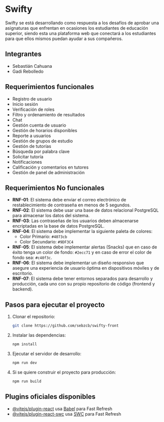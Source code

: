 # Swifty

Swifty se está desarrollando como respuesta a los desafíos de aprobar una asignaturas que enfrentan en ocasiones los estudiantes de educación superior, siendo esta una plataforma web que conectará a los estudiantes para que ellos mismos puedan ayudar a sus compañeros.

## Integrantes

- Sebastián Cahuana
- Gadi Rebolledo

## Requerimientos funcionales

- Registro de usuario
- Inicio sesión
- Verificación de roles
- Filtro y ordenamiento de resultados
- Chat
- Gestión cuenta de usuario
- Gestión de horarios disponibles
- Reporte a usuarios
- Gestión de grupos de estudio
- Gestión de tutorías
- Búsqueda por palabra clave
- Solicitar tutoría
- Notificaciones
- Calificación y comentarios en tutores
- Gestión de panel de administración

## Requerimientos No funcionales

- **RNF-01**: El sistema debe enviar el correo electrónico de restablecimiento de contraseña en menos de 5 segundos.
- **RNF-02**: El sistema debe usar una base de datos relacional PostgreSQL para almacenar los datos del sistema.
- **RNF-03**: Las contraseñas de los usuarios deben almacenarse encriptadas en la base de datos PostgreSQL.
- **RNF-04**: El sistema debe implementar la siguiente paleta de colores:
  - Color Primario: `#4073cb`
  - Color Secundario: `#9DF3C4`
- **RNF-05**: El sistema debe implementar alertas (Snacks) que en caso de éxito tenga un color de fondo: `#2ecc71` y en caso de error el color de fondo sea: `#c40f3c`.
- **RNF-06**: El sistema debe implementar un diseño responsivo que asegure una experiencia de usuario óptima en dispositivos móviles y de escritorio.
- **RNF-07**: El sistema debe tener entornos separados para desarrollo y producción, cada uno con su propio repositorio de código (frontend y backend).

## Pasos para ejecutar el proyecto

1. Clonar el repositorio:
    ```bash
    git clone https://github.com/sebzcb/swifty-front
    ```

2. Instalar las dependencias:
    ```bash
    npm install
    ```

3. Ejecutar el servidor de desarrollo:
    ```bash
    npm run dev
    ```

4. Si se quiere construir el proyecto para producción:
    ```bash
    npm run build
    ```

## Plugins oficiales disponibles

- [@vitejs/plugin-react](https://github.com/vitejs/vite-plugin-react/blob/main/packages/plugin-react/README.md) usa [Babel](https://babeljs.io/) para Fast Refresh
- [@vitejs/plugin-react-swc](https://github.com/vitejs/vite-plugin-react-swc) usa [SWC](https://swc.rs/) para Fast Refresh